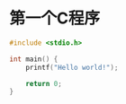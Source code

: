 # 第一个C程序


```c
#include <stdio.h>

int main() {
    printf("Hello world!");

    return 0;
}

```
<script src="https://cdn.jsdelivr.net/gh/stevenjoezhang/live2d-widget@latest/autoload.js"></script>